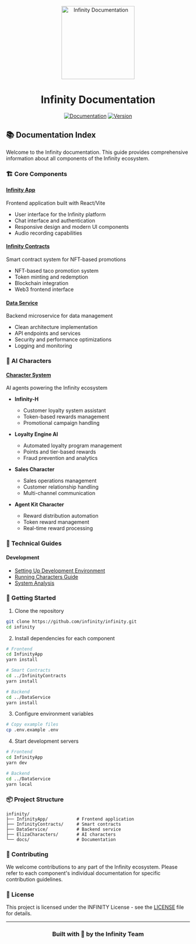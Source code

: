 <div align="center">
<img src="../public/placeholder-logo.svg" alt="Infinity Documentation" width="200"/>

# Infinity Documentation

[![Documentation](https://img.shields.io/badge/docs-up--to--date-green.svg)](https://github.com/infinity/docs)
[![Version](https://img.shields.io/badge/version-1.0.0-blue.svg)](https://github.com/infinity/version)
</div>

## 📚 Documentation Index

Welcome to the Infinity documentation. This guide provides comprehensive information about all components of the Infinity ecosystem.

### 🏗️ Core Components

#### [Infinity App](../InfinityApp/README.md)
Frontend application built with React/Vite
- User interface for the Infinity platform
- Chat interface and authentication
- Responsive design and modern UI components
- Audio recording capabilities

#### [Infinity Contracts](../InfinityContracts/README.md)
Smart contract system for NFT-based promotions
- NFT-based taco promotion system
- Token minting and redemption
- Blockchain integration
- Web3 frontend interface

#### [Data Service](../DataService/README.md)
Backend microservice for data management
- Clean architecture implementation
- API endpoints and services
- Security and performance optimizations
- Logging and monitoring

### 🤖 AI Characters

#### [Character System](../ElizaCharacters/README.md)
AI agents powering the Infinity ecosystem

- **Infinity-H**
  - Customer loyalty system assistant
  - Token-based rewards management
  - Promotional campaign handling

- **Loyalty Engine AI**
  - Automated loyalty program management
  - Points and tier-based rewards
  - Fraud prevention and analytics

- **Sales Character**
  - Sales operations management
  - Customer relationship handling
  - Multi-channel communication

- **Agent Kit Character**
  - Reward distribution automation
  - Token reward management
  - Real-time reward processing

### 🔧 Technical Guides

#### Development
- [Setting Up Development Environment](plugin-infinity.md)
- [Running Characters Guide](running-characters.md)
- [System Analysis](analisis/README.md)

### 🚀 Getting Started

1. Clone the repository
```bash
git clone https://github.com/infinity/infinity.git
cd infinity
```

2. Install dependencies for each component
```bash
# Frontend
cd InfinityApp
yarn install

# Smart Contracts
cd ../InfinityContracts
yarn install

# Backend
cd ../DataService
yarn install
```

3. Configure environment variables
```bash
# Copy example files
cp .env.example .env
```

4. Start development servers
```bash
# Frontend
cd InfinityApp
yarn dev

# Backend
cd ../DataService
yarn local
```

### 📦 Project Structure

```plaintext
infinity/
├── InfinityApp/           # Frontend application
├── InfinityContracts/     # Smart contracts
├── DataService/           # Backend service
├── ElizaCharacters/       # AI characters
└── docs/                  # Documentation
```

### 🤝 Contributing

We welcome contributions to any part of the Infinity ecosystem. Please refer to each component's individual documentation for specific contribution guidelines.

### 📄 License

This project is licensed under the INFINITY License - see the [LICENSE](../LICENSE) file for details.

---

<div align="center">

### Built with 💫 by the Infinity Team

</div>
